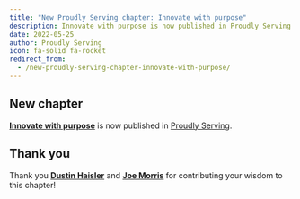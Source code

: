 ```yaml
---
title: "New Proudly Serving chapter: Innovate with purpose"
description: Innovate with purpose is now published in Proudly Serving.
date: 2022-05-25
author: Proudly Serving
icon: fa-solid fa-rocket
redirect_from:
  - /new-proudly-serving-chapter-innovate-with-purpose/
---
```


## New chapter

**[Innovate with purpose](/contents/innovate-with-purpose)** is now published in [Proudly Serving](/).

## Thank you

Thank you **[Dustin Haisler](/people/dustin-haisler)** and **[Joe Morris](/people/joe-morris)** for contributing your wisdom to this chapter!
